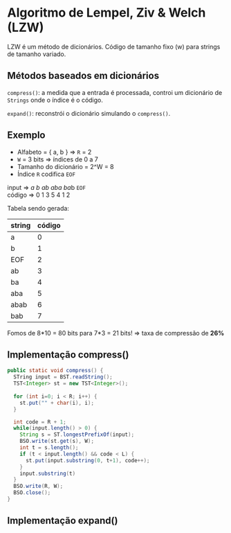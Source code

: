 # Algoritmo de Lempel, Ziv & Welch (LZW)

LZW é um método de dicionários. Código de tamanho fixo (w) para strings de tamanho variado.

## Métodos baseados em dicionários

`compress()`: a medida que a entrada é processada, controi um dicionário de `Strings` onde o índice é o código.

`expand()`: reconstrói o dicionário simulando o `compress()`.

## Exemplo

- Alfabeto = { a, b } => `R` = 2
- `W` = 3 bits => índices de 0 a 7
- Tamanho do dicionário = 2^W = 8
- Índice `R` codifica `EOF`

input =>  *a* *b* *ab* *aba* *ba*b `EOF` \
código =>  0   1   3     5     4 1  2

Tabela sendo gerada:

string | código
-------|-------
a      | 0
b      | 1
EOF    | 2
ab     | 3
ba     | 4
aba    | 5
abab   | 6
bab    | 7

Fomos de 8\*10 = 80 bits para 7\*3 = 21 bits! => taxa de compressão de **26%**

## Implementação compress()

```java
public static void compress() {
  STring input = BST.readString();
  TST<Integer> st = new TST<Integer>();
  
  for (int i=0; i < R; i++) {
    st.put("" + char(i), i);
  }

  int code = R + 1;
  while(input.length() > 0) {
    String s = ST.longestPrefixOf(input);
    BSO.write(st.get(s), W);
    int t = s.length();
    if (t < input.length() && code < L) {
      st.put(input.substring(0, t+1), code++);
    }
    input.substring(t)
  }
  BSO.write(R, W);
  BSO.close();
}
```

## Implementação expand()

```java

```
